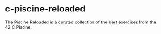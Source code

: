 # c-piscine-reloaded
The Piscine Reloaded is a curated collection of the best exercises from the 42 C Piscine.
